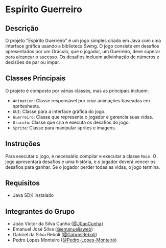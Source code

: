 # Espírito Guerreiro

## Descrição

O projeto "Espírito Guerreiro" é um jogo simples criado em Java com uma interface gráfica usando a biblioteca Swing. O jogo consiste em desafios apresentados por um Oráculo, que o jogador, um Guerreiro, deve superar para alcançar o sucesso. Os desafios incluem adivinhação de números e decisões de par ou ímpar.

## Classes Principais

O projeto é composto por várias classes, mas as principais incluem:

- `Animation`: Classe responsável por criar animações baseadas em spritesheets.
- `GUI`: Classe para a interface gráfica do jogo.
- `Guerreiro`: Classe que representa o jogador e gerencia suas vidas.
- `Oraculo`: Classe que cria e executa os desafios do jogo.
- `Sprite`: Classe para manipular sprites e imagens.

## Instruções

Para executar o jogo, é necessário compilar e executar a classe `Main`. O jogo apresentará desafios e uma história, e o jogador deverá vencer os desafios para ganhar. Se o jogador perder todas as vidas, o jogo termina.

## Requisitos

- Java SDK instalado

## Integrantes do Grupo

- João Victor da Silva Cunha ([@J0aoCunha](https://github.com/J0aoCunha))
- Emanuel José Silva ([@emanueljsweb](https://github.com/emanueljsweb))
- Gabriel da Silva Reboli ([@GabrielReboli](https://github.com/GabrielReboli))
- Pedro Lopes Monteiro ([@Pedro-Lopes-Monteiro](https://github.com/Pedro-Lopes-Monteiro))





